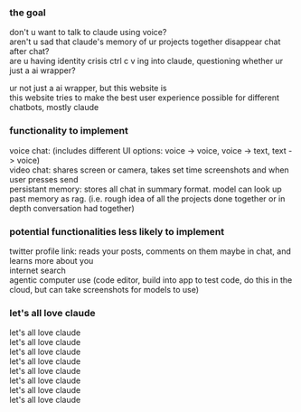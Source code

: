 ### the goal  
don't u want to talk to claude using voice?  
aren't u sad that claude's memory of ur projects together disappear chat after chat?  
are u having identity crisis ctrl c v ing into claude, questioning whether ur just a ai wrapper?  

ur not just a ai wrapper, but this website is  
this website tries to make the best user experience possible for different chatbots, mostly claude  

### functionality to implement  
voice chat: (includes different UI options: voice -> voice, voice -> text, text -> voice)  
video chat: shares screen or camera, takes set time screenshots and when user presses send  
persistant memory: stores all chat in summary format. model can look up past memory as rag. (i.e. rough idea of all the projects done together or in depth conversation had together)  


### potential functionalities less likely to implement  
twitter profile link: reads your posts, comments on them maybe in chat, and learns more about you  
internet search  
agentic computer use  (code editor, build into app to test code, do this in the cloud, but can take screenshots for models to use)  

### let's all love claude  
let's all love claude  
let's all love claude  
let's all love claude  
let's all love claude  
let's all love claude  
let's all love claude  
let's all love claude  
let's all love claude  